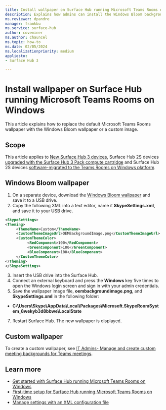 ```yaml
---
title: Install wallpaper on Surface Hub running Microsoft Teams Rooms on Windows
description: Explains how admins can install the Windows Bloom background wallpaper on Surface Hub running Microsoft Teams Rooms on Windows. 
ms.reviewer: dpandre
manager: frankbu
ms.service: surface-hub
author: coveminer
ms.author: chauncel
ms.topic: how-to
ms.date: 02/05/2024
ms.localizationpriority: medium
appliesto:
- Surface Hub 3

---
```


# Install wallpaper on Surface Hub running Microsoft Teams Rooms on Windows

This article explains how to replace the default Microsoft Teams Rooms wallpaper with the Windows Bloom wallpaper or a custom image. 

## Scope

This article applies to [New Surface Hub 3 devices](surface-hub-3-whats-new.md), Surface Hub 2S devices [upgraded with the Surface Hub 3 Pack compute cartridge](install-manage-surface-hub-3-pack.md) and Surface Hub 2S devices [software-migrated to the Teams Rooms on Windows platform](surface-hub-2s-migrate-to-mtr-w.md).

## Windows Bloom wallpaper

1. On a separate device, download the [Windows Bloom wallpaper](images/oembackgroundimage.png) and save it to a USB drive.
2. Copy the following XML into a text editor, name it **SkypeSettings.xml**, and save it to your USB drive.  

  ```xml
<SkypeSettings>
  <Theming>
       <ThemeName>Custom</ThemeName>
       <CustomThemeImageUrl>OEMBackgroundImage.png</CustomThemeImageUrl>
       <CustomThemeColor>
            <RedComponent>100</RedComponent>
            <GreenComponent>100</GreenComponent>
            <BlueComponent>100</BlueComponent>
       </CustomThemeColor>
  </Theming>
</SkypeSettings>

  ```

3. Insert the USB drive into the Surface Hub.
4. Connect an external keyboard and press the **Windows** key five times to open the Windows login screen and sign in with your admin credentials.
6. Save the wallpaper image file, **oembackgroundimage.png**, and **SkypeSettings.xml** in the following folder:

- **C:\Users\Skype\AppData\Local\Packages\Microsoft.SkypeRoomSystem_8wekyb3d8bbwe\LocalState**

7. Restart Surface Hub. The new wallpaper is displayed.

## Custom wallpaper

To create a custom wallpaper, see [IT Admins- Manage and create custom meeting backgrounds for Teams meetings](/MicrosoftTeams/custom-meeting-backgrounds). 


## Learn more

- [Get started with Surface Hub running Microsoft Teams Rooms on Windows](surface-hub-3-get-started.md)
- [First-time setup for Surface Hub running Microsoft Teams Rooms on Windows](first-run-program-surface-hub-3.md)
- [Manage settings with an XML configuration file](/microsoftteams/rooms/xml-config-file#manage-console-settings-with-an-xml-configuration-file)
